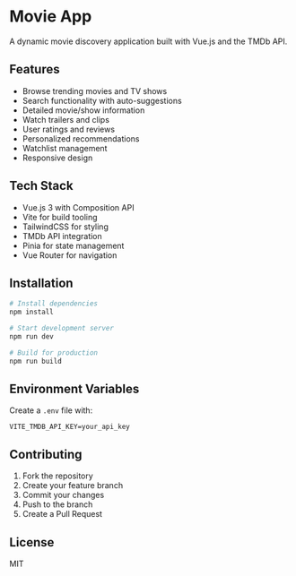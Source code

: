 # Movie App

A dynamic movie discovery application built with Vue.js and the TMDb API.

## Features

- Browse trending movies and TV shows
- Search functionality with auto-suggestions
- Detailed movie/show information
- Watch trailers and clips
- User ratings and reviews
- Personalized recommendations
- Watchlist management
- Responsive design

## Tech Stack

- Vue.js 3 with Composition API
- Vite for build tooling
- TailwindCSS for styling
- TMDb API integration
- Pinia for state management
- Vue Router for navigation

## Installation

```bash
# Install dependencies
npm install

# Start development server
npm run dev

# Build for production
npm run build
```

## Environment Variables

Create a `.env` file with:
```
VITE_TMDB_API_KEY=your_api_key
```

## Contributing

1. Fork the repository
2. Create your feature branch
3. Commit your changes
4. Push to the branch
5. Create a Pull Request

## License

MIT
